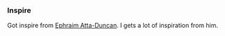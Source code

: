 ### Inspire
Got inspire from [Ephraim Atta-Duncan](https://github.com/ehpraimduncan). I gets a lot of inspiration from him.
